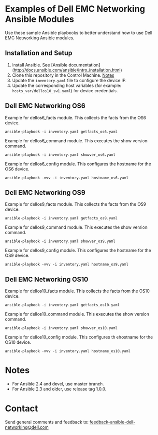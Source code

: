 # Examples of Dell EMC Networking Ansible Modules

Use these sample Ansible playbooks to better understand how to use Dell EMC Networking Ansible modules.


## Installation and Setup

1. Install Ansible. See [Ansible documentation] (http://docs.ansible.com/ansible/intro_installation.html)
2. Clone this repository in the Control Machine. [Notes](#notes)
3. Update the ``inventory.yaml`` file to configure the device IP.
4. Update the corresponding host variables (for example: ``hosts_var/dellos10_sw1.yaml``) for device credentials.


## Dell EMC Networking OS6

Example for dellos6_facts module. This collects the facts from the OS6 device.

``ansible-playbook -i inventory.yaml getfacts_os6.yaml``

Example for dellos6_command module. This executes the show version command.

``ansible-playbook -i inventory.yaml showver_os6.yaml``

Example for dellos6_config module. This configures the hostname for the OS6 device.

``ansible-playbook -vvv -i inventory.yaml hostname_os6.yaml``


## Dell EMC Networking OS9

Example for dellos9_facts module. This collects the facts from the OS9 device.

``ansible-playbook -i inventory.yaml getfacts_os9.yaml``

Example for dellos9_command module. This executes the show version command.

``ansible-playbook -i inventory.yaml showver_os9.yaml``

Example for dellos9_config module. This configures the hostname for the OS9 device.

``ansible-playbook -vvv -i inventory.yaml hostname_os9.yaml``


## Dell EMC Networking OS10

Example for dellos10_facts module. This collects the facts from the OS10 device.

``ansible-playbook -i inventory.yaml getfacts_os10.yaml``

Example for dellos10_command module. This executes the show version command.

``ansible-playbook -i inventory.yaml showver_os10.yaml``

Example for dellos10_config module. This configures th ehostname for the OS10 device.

``ansible-playbook -vvv -i inventory.yaml hostname_os10.yaml``


# Notes
- For Ansible 2.4 and devel, use master branch.
- For Ansible 2.3 and older, use release tag 1.0.0.

# Contact
Send general comments and feedback to: feedback-ansible-dell-networking@dell.com
